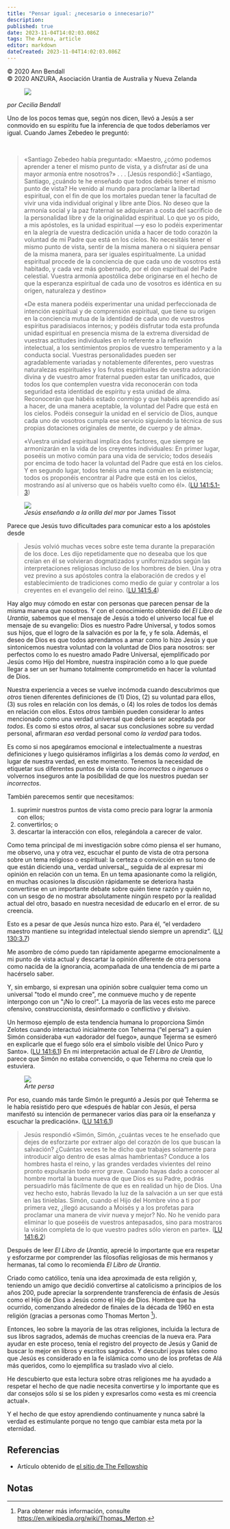 ```yaml
---
title: "Pensar igual: ¿necesario o innecesario?"
description: 
published: true
date: 2023-11-04T14:02:03.086Z
tags: The Arena, article
editor: markdown
dateCreated: 2023-11-04T14:02:03.086Z
---
```


<p class="v-card v-sheet theme--light grey lighten-3 px-2">© 2020 Ann Bendall<br>© 2020 ANZURA, Asociación Urantia de Australia y Nueva Zelanda</p>

<figure id="Figure_1" class="image urantiapedia image-style-align-left">
<img src="/image/article/Ann_Bendall/30.jpg">
</figure>

_por Cecilia Bendall_

Uno de los pocos temas que, según nos dicen, llevó a Jesús a ser conmovido en su espíritu fue la inferencia de que todos deberíamos ver igual. Cuando James Zebedeo le preguntó:

<br style="clear:both;"/>

> «Santiago Zebedeo había preguntado: «Maestro, ¿cómo podemos aprender a tener el mismo punto de vista, y a disfrutar así de una mayor armonía entre nosotros?» . . . [Jesús respondió:] «Santiago, Santiago, ¿cuándo te he enseñado que todos debéis tener el mismo punto de vista? He venido al mundo para proclamar la libertad espiritual, con el fin de que los mortales puedan tener la facultad de vivir una vida individual original y libre ante Dios. No deseo que la armonía social y la paz fraternal se adquieran a costa del sacrificio de la personalidad libre y de la originalidad espiritual. Lo que yo os pido, a mis apóstoles, es la unidad espiritual —y eso lo podéis experimentar en la alegría de vuestra dedicación unida a hacer de todo corazón la voluntad de mi Padre que está en los cielos. No necesitáis tener el mismo punto de vista, sentir de la misma manera o ni siquiera pensar de la misma manera, para ser iguales espiritualmente. La unidad espiritual procede de la conciencia de que cada uno de vosotros está habitado, y cada vez más gobernado, por el don espiritual del Padre celestial. Vuestra armonía apostólica debe originarse en el hecho de que la esperanza espiritual de cada uno de vosotros es idéntica en su origen, naturaleza y destino»
>
> «De esta manera podéis experimentar una unidad perfeccionada de intención espiritual y de comprensión espiritual, que tiene su origen en la conciencia mutua de la identidad de cada uno de vuestros espíritus paradisiacos internos; y podéis disfrutar toda esta profunda unidad espiritual en presencia misma de la extrema diversidad de vuestras actitudes individuales en lo referente a la reflexión intelectual, a los sentimientos propios de vuestro temperamento y a la conducta social. Vuestras personalidades pueden ser agradablemente variadas y notablemente diferentes, pero vuestras naturalezas espirituales y los frutos espirituales de vuestra adoración divina y de vuestro amor fraternal pueden estar tan unificados, que todos los que contemplen vuestra vida reconocerán con toda seguridad esta identidad de espíritu y esta unidad de alma. Reconocerán que habéis estado conmigo y que habéis aprendido así a hacer, de una manera aceptable, la voluntad del Padre que está en los cielos. Podéis conseguir la unidad en el servicio de Dios, aunque cada uno de vosotros cumpla ese servicio siguiendo la técnica de sus propias dotaciones originales de mente, de cuerpo y de alma».
>
> «Vuestra unidad espiritual implica dos factores, que siempre se armonizarán en la vida de los creyentes individuales: En primer lugar, poseéis un motivo común para una vida de servicio; todos deseáis por encima de todo hacer la voluntad del Padre que está en los cielos. Y en segundo lugar, todos tenéis una meta común en la existencia; todos os proponéis encontrar al Padre que está en los cielos, mostrando así al universo que os habéis vuelto como él». ([LU 141:5.1-3](/es/The_Urantia_Book/141#p5_1))

<figure id="Figura_2" class="image urantiapedia">
<img src="/image/article/Ann_Bendall/31.jpg">
<figcaption><em>Jesús enseñando a la orilla del mar</em> por James Tissot</figcaption>
</figure>

Parece que Jesús tuvo dificultades para comunicar esto a los apóstoles desde

> Jesús volvió muchas veces sobre este tema durante la preparación de los doce. Les dijo repetidamente que no deseaba que los que creían en él se volvieran dogmatizados y uniformizados según las interpretaciones religiosas incluso de los hombres de bien. Una y otra vez previno a sus apóstoles contra la elaboración de credos y el establecimiento de tradiciones como medio de guiar y controlar a los creyentes en el evangelio del reino. ([LU 141:5.4](/es/The_Urantia_Book/141#p5_4))

Hay algo muy cómodo en estar con personas que parecen pensar de la misma manera que nosotros. Y con el conocimiento obtenido del _El Libro de Urantia_, sabemos que el mensaje de Jesús a todo el universo local fue el mensaje de su evangelio: Dios es nuestro Padre Universal, y todos somos sus hijos, que el logro de la salvación es por la fe, y fe sola. Además, el deseo de Dios es que todos aprendamos a amar como lo hizo Jesús y que sintonicemos nuestra voluntad con la voluntad de Dios para nosotros: ser perfectos como lo es nuestro amado Padre Universal, ejemplificado por Jesús como Hijo del Hombre, nuestra inspiración como a lo que puede llegar a ser un ser humano totalmente comprometido en hacer la voluntad de Dios.

Nuestra experiencia a veces se vuelve incómoda cuando descubrimos que _otros_ tienen diferentes definiciones de (1) Dios, (2) su voluntad para ellos, (3) sus roles en relación con los demás, o (4) los roles de todos los demás en relación con ellos. Estos _otros_ también pueden considerar lo antes mencionado como una verdad universal que debería ser aceptada por _todos_. Es como si estos _otros_, al sacar sus conclusiones sobre _su_ verdad personal, afirmaran _esa_ verdad personal como _la verdad_ para todos.

Es como si nos apegáramos emocional e intelectualmente a nuestras definiciones y luego quisiéramos infligirlas a los demás como _la verdad_, en lugar de nuestra verdad, en este momento. Tenemos la necesidad de etiquetar sus diferentes puntos de vista como _incorrectos_ o _ingenuos_ o volvernos inseguros ante la posibilidad de que los nuestros puedan ser _incorrectos_.

También parecemos sentir que necesitamos:

1. suprimir nuestros puntos de vista como precio para lograr la armonía con ellos;
2. convertirlos; o
3. descartar la interacción con ellos, relegándola a carecer de valor.

Como tema principal de mi investigación sobre cómo piensa el ser humano, me observo, una y otra vez, escuchar el punto de vista de otra persona sobre un tema religioso o espiritual: la certeza o convicción en su tono de que están diciendo una_ verdad universal_, seguida de al expresar mi opinión en relación con un tema. En un tema apasionante como la religión, en muchas ocasiones la discusión rápidamente se deteriora hasta convertirse en un importante debate sobre quién tiene razón y quién no, con un sesgo de no mostrar absolutamente ningún respeto por la realidad actual del otro, basado en nuestra necesidad de educarlo en el error. de su creencia.

Esto es a pesar de que Jesús nunca hizo esto. Para él, “el verdadero maestro mantiene su integridad intelectual siendo siempre un aprendiz”. ([LU 130:3.7](/es/The_Urantia_Book/130#p3_7))

Me asombro de cómo puedo tan rápidamente apegarme emocionalmente a mi punto de vista actual y descartar la opinión diferente de otra persona como nacida de la ignorancia, acompañada de una tendencia de mi parte a hacérselo saber.

Y, sin embargo, si expresan una opinión sobre cualquier tema como un universal "todo el mundo cree", me conmueve mucho y de repente interpongo con un "¡No lo creo!". La mayoría de las veces esto me parece ofensivo, construccionista, desinformado o conflictivo y divisivo.

Un hermoso ejemplo de esta tendencia humana lo proporciona Simón Zelotes cuando interactuó inicialmente con Teherma (“el persa”) a quien Simón consideraba «un «adorador del fuego», aunque Tejerma se esmeró en explicarle que el fuego sólo era el símbolo visible del Único Puro y Santo». ([LU 141:6.1](/es/The_Urantia_Book/141#p6_1)) En mi interpretación actual de _El Libro de Urantia_, parece que Simón no estaba convencido, o que Teherma no creía que lo estuviera.

<figure id="Figura_3" class="image urantiapedia">
<img src="/image/article/Ann_Bendall/31.jpg">
<figcaption><em>Arte persa</em></figcaption>
</figure>

Por eso, cuando más tarde Simón le preguntó a Jesús por qué Teherma se le había resistido pero que «después de hablar con Jesús, el persa manifestó su intención de permanecer varios días para oír la enseñanza y escuchar la predicación». ([LU 141:6.1](/es/The_Urantia_Book/141#p6_1))

> Jesús respondió «Simón, Simón, ¿cuántas veces te he enseñado que dejes de esforzarte por extraer algo del corazón de los que buscan la salvación? ¿Cuántas veces te he dicho que trabajes solamente para introducir algo dentro de esas almas hambrientas? Conduce a los hombres hasta el reino, y las grandes verdades vivientes del reino pronto expulsarán todo error grave. Cuando hayas dado a conocer al hombre mortal la buena nueva de que Dios es su Padre, podrás persuadirlo más fácilmente de que es en realidad un hijo de Dios. Una vez hecho esto, habrás llevado la luz de la salvación a un ser que está en las tinieblas. Simón, cuando el Hijo del Hombre vino a ti por primera vez, ¿llegó acusando a Moisés y a los profetas para proclamar una manera de vivir nueva y mejor? No. No he venido para eliminar lo que poseéis de vuestros antepasados, sino para mostraros la visión completa de lo que vuestro padres sólo vieron en parte». ([LU 141:6.2](/es/The_Urantia_Book/141#p6_2))

Después de leer _El Libro de Urantia_, aprecié lo importante que era respetar y esforzarme por comprender las filosofías religiosas de mis hermanos y hermanas, tal como lo recomienda _El Libro de Urantia_.

Criado como católico, tenía una idea aproximada de esta religión y, teniendo un amigo que decidió convertirse al catolicismo a principios de los años 200, pude apreciar la sorprendente transferencia de énfasis de Jesús como el Hijo de Dios a Jesús como el Hijo de Dios. Hombre que ha ocurrido, comenzando alrededor de finales de la década de 1960 en esta religión (gracias a personas como Thomas Merton [^1]).

Entonces, leo sobre la mayoría de las otras religiones, incluida la lectura de sus libros sagrados, además de muchas creencias de la nueva era. Para ayudar en este proceso, tenía el registro del proyecto de Jesús y Ganid de buscar lo mejor en libros y escritos sagrados. Y descubrí joyas tales como que Jesús es considerado en la fe islámica como uno de los profetas de Alá más queridos, como lo ejemplifica su traslado vivo al cielo.

He descubierto que esta lectura sobre otras religiones me ha ayudado a respetar el hecho de que nadie necesita convertirse y lo importante que es dar consejos sólo si se los piden y expresarlos como «esta es mi creencia actual».

Y el hecho de que estoy aprendiendo continuamente y nunca sabré la verdad es estimulante porque no tengo que cambiar esta meta por la eternidad.


## Referencias

- Artículo obtenido de [el sitio de The Fellowship](https://urantia-book.org/archive/newsletters/herald/)

## Notas

[^1]: Para obtener más información, consulte https://en.wikipedia.org/wiki/Thomas_Merton.

